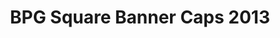 ---
title: BPG Square Banner Caps 2013
transform: 1
desktop: http://fonts.ge/ka/font/740/BPG-Square-Banner-Caps-2013
---